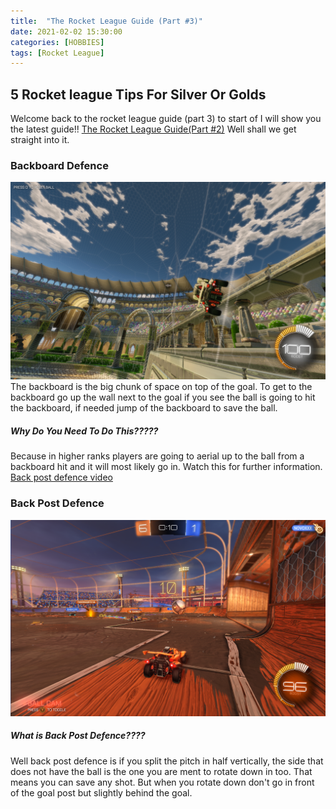 ```yaml
---
title:  "The Rocket League Guide (Part #3)"
date: 2021-02-02 15:30:00
categories: [HOBBIES]
tags: [Rocket League]
---
```


## 5 Rocket league Tips For Silver Or Golds

Welcome back to the rocket league guide (part 3) to start of I will show you the latest guide!!
[The Rocket League Guide(Part #2)](https://adrianrubio.org/posts/The_Rocket_League_Guide_part_2/) 
Well shall we get straight into it.

### Backboard Defence
![My camera settings](/assets/img/rocket-league-back-board.png)
The backboard is the big chunk of space on top of the goal.
To get to the backboard go up the wall next to the goal if you see the ball is going to hit the backboard, if needed jump of the backboard to save the ball.
##### Why Do You Need To Do This?????
Because in higher ranks players are going to aerial up to the ball from a backboard hit and it will most likely go in.
Watch this for further information.
[Back post defence video](https://www.youtube.com/watch?v=yf90AIjSfCU)

### Back Post Defence
![My camera settings](/assets/img/rocket-league-back-post.png)
##### What is Back Post Defence????
Well back post defence is if you split the pitch in half vertically, the side that does not have the ball is the one you are ment to rotate down in too.
That means you can save any shot.
But when you rotate down don't go in front of the goal post but slightly behind the goal.
